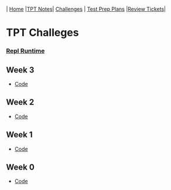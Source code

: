 | [Home](..) |[TPT Notes](../not)| [Challenges](.) | [Test Prep Plans](../pln) |[Review Tickets](../rev)|

# TPT Challeges

### [Repl Runtime](https://replit.com/@NavoditMah/Datastructures-1?v=1)


## Week 3

* [Code](https://github.com/Navodit1603/Datastructures-1/tree/main/week3)

## Week 2

* [Code](https://github.com/Navodit1603/Datastructures-1/tree/main/week2)

## Week 1

* [Code](https://github.com/Navodit1603/Datastructures-1/tree/main/week1)

## Week 0

* [Code](https://github.com/Navodit1603/Datastructures-1/tree/main/week0)
